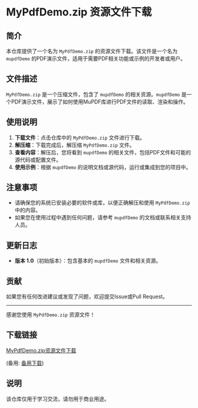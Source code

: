 # MyPdfDemo.zip 资源文件下载

## 简介

本仓库提供了一个名为 `MyPdfDemo.zip` 的资源文件下载。该文件是一个名为 `mupdfDemo` 的PDF演示文件，适用于需要PDF相关功能或示例的开发者或用户。

## 文件描述

`MyPdfDemo.zip` 是一个压缩文件，包含了 `mupdfDemo` 的相关资源。`mupdfDemo` 是一个PDF演示文件，展示了如何使用MuPDF库进行PDF文件的读取、渲染和操作。

## 使用说明

1. **下载文件**：点击仓库中的 `MyPdfDemo.zip` 文件进行下载。
2. **解压缩**：下载完成后，解压缩 `MyPdfDemo.zip` 文件。
3. **查看内容**：解压后，您将看到 `mupdfDemo` 的相关文件，包括PDF文件和可能的源代码或配置文件。
4. **使用示例**：根据 `mupdfDemo` 的说明文档或源代码，运行或集成到您的项目中。

## 注意事项

- 请确保您的系统已安装必要的软件或库，以便正确解压和使用 `MyPdfDemo.zip` 中的内容。
- 如果您在使用过程中遇到任何问题，请参考 `mupdfDemo` 的文档或联系相关支持人员。

## 更新日志

- **版本 1.0**（初始版本）：包含基本的 `mupdfDemo` 文件和相关资源。

## 贡献

如果您有任何改进建议或发现了问题，欢迎提交Issue或Pull Request。

---

感谢您使用 `MyPdfDemo.zip` 资源文件！

## 下载链接
[MyPdfDemo.zip资源文件下载](https://pan.quark.cn/s/e3aad90aafd0) 

(备用: [备用下载](https://pan.baidu.com/s/1oTb-efu4K4MSSjyyRDPZJw?pwd=l8ns))

## 说明

该仓库仅用于学习交流，请勿用于商业用途。

